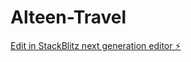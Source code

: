 # Alteen-Travel

[Edit in StackBlitz next generation editor ⚡️](https://stackblitz.com/~/github.com/starba3/Alteen-Travel)